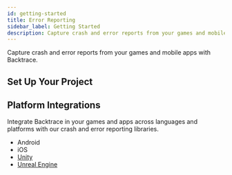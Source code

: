 ```yaml
---
id: getting-started
title: Error Reporting
sidebar_label: Getting Started
description: Capture crash and error reports from your games and mobile apps with Backtrace.
---
```

Capture crash and error reports from your games and mobile apps with Backtrace.

## Set Up Your Project

<div className="box box1 card">
  <div className="container">
  <h2>Platform Integrations</h2>
  <p>Integrate Backtrace in your games and apps across languages and platforms with our crash and error reporting libraries.</p>
  <ul>
    <li>Android</li>
    <li>iOS</li>
    <li><a href="/error-reporting/platform-integrations/unity/setup">Unity</a></li>
    <li><a href="/error-reporting/platform-integrations/unreal/setup">Unreal Engine</a></li>
  </ul>
  </div>
</div>
